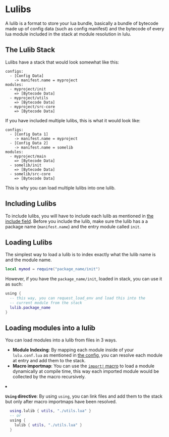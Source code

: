 # Lulibs

A lulib is a format to store your lua bundle, basically a bundle of bytecode made up of config data (such as config manifest) and the bytecode of every lua module included in the stack at module resolution in lulu.

## The Lulib Stack

Lulibs have a stack that would look somewhat like this:
```
configs:
  - [Config Data]
    -> manifest.name = myproject
modules:
  - myproject/init
    => [Bytecode Data]
  - myproject/utils
    => [Bytecode Data]
  - myproject/src-core
    => [Bytecode Data]
```
If you have included multiple lulibs, this is what it would look like:
```
configs:
  - [Config Data 1]
    -> manifest.name = myproject
  - [Config Data 2]
    -> manifest.name = somelib
modules:
  - myproject/main
    => [Bytecode Data]
  - somelib/init
    => [Bytecode Data]
  - somelib/src-core
    => [Bytecode Data]
```
This is why you can load multiple lulibs into one lulib.

## Including Lulibs

To include lulibs, you will have to include each lulib as mentioned in [the include field](../reference/configuration.md#include). Before you include the lulib, make sure the lulib has a a package name (`manifest.name`) and the entry module called `init`.

## Loading Lulibs

The simplest way to load a lulib is to index exactly what the lulib name is and the module name.

```lua
local mymod = require("package_name/init")
```

However, if you have the `package_name/init`, loaded in stack, you can use it as such:

```lua
using {
  -- this way, you can request_load_env and load this into the
  -- current module from the stack
  lulib.package_name
}
```

## Loading modules into a lulib

You can load modules into a lulib from files in 3 ways.
- **Module Indexing**: By mapping each module inside of your `lulu.conf.lua` as mentioned in [the config](../reference/configuration.md#mods), you can resolve each module at entry and add them to the stack.
- **Macro importmap**: You can use the [`import!` macro](../macros/other-macros.md#import) to load a module dynamically at compile time, this way each imported module would be collected by the macro recursively.
<li>
  <div class="side-by-side-list">

  <div style="side-by-side-content">

  **`Using` directive**: By using `using`, you can link files and add them to the stack but only after macro importmaps have been resolved.

  </div>

  <div style="side-by-side-list-code">

  ```lua
    using.lulib { utils, "./utils.lua" }
    -- or
    using {
      lulib { utils, "./utils.lua" }
    }
  ```

  </div>

  </div>
</li>